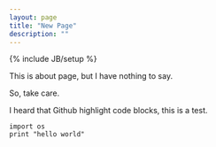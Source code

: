 ```yaml
---
layout: page
title: "New Page"
description: ""
---
```

{% include JB/setup %}

This is about page, but I have nothing to say.

So, take care.

I heard that Github highlight code blocks, this is a test.

    import os  
    print "hello world" 
